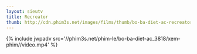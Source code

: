 ```yaml
---
layout: sieutv
title: Recreator
thumb: http://cdn.phim3s.net/images/films/thumb/bo-ba-diet-ac-recreator-2012.jpg
---
```

{% include jwpadv src='//phim3s.net/phim-le/bo-ba-diet-ac_3818/xem-phim//video.mp4' %}